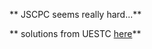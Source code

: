 ** JSCPC seems really hard...**

** solutions from UESTC [here](https://drive.google.com/file/d/1MOnPaQZrtLJHGtGJ7u9v74_wTQBGz3TB/view)**
